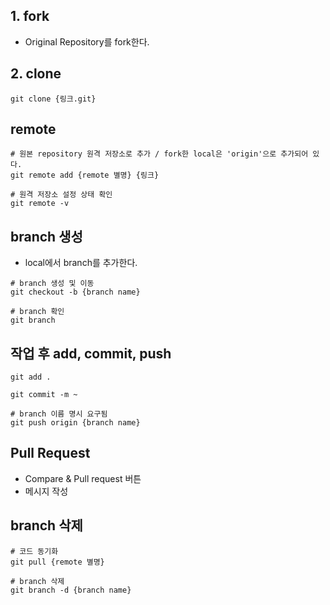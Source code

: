 ## 1. fork
- Original Repository를 fork한다.
## 2. clone
```
git clone {링크.git}
```
## remote
```
# 원본 repository 원격 저장소로 추가 / fork한 local은 'origin'으로 추가되어 있다.
git remote add {remote 별명} {링크}

# 원격 저장소 설정 상태 확인
git remote -v
```
## branch 생성
- local에서 branch를 추가한다.
```
# branch 생성 및 이동
git checkout -b {branch name}

# branch 확인
git branch
```
## 작업 후 add, commit, push
```
git add .

git commit -m ~

# branch 이름 명시 요구됨
git push origin {branch name}
```
## Pull Request
- Compare & Pull request 버튼
- 메시지 작성
## branch 삭제
```
# 코드 동기화
git pull {remote 별명}

# branch 삭제
git branch -d {branch name}
```
